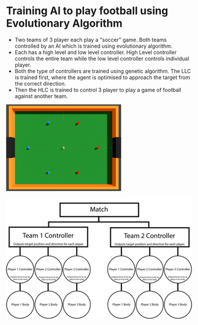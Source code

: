 # Training AI to play football using Evolutionary Algorithm

- Two teams of 3 player each play a "soccer" game. Both teams controlled by an AI which is trained using evolutionary algorithm.
- Each has a high level and low level controller. High Level controller controls the entire team while the low level controller controls individual player.
- Both the type of controllers are trained using genetic algorithm. The LLC is trained first, where the agent is optimised to approach the target from the correct direction.
- Then the HLC is trained to control 3 player to play a game of football against another team.

![](https://github.com/10Kaiser10/football-ai/blob/main/Images/Untitled.png)

![](https://github.com/10Kaiser10/football-ai/blob/main/Images/Untitled-1.jpg)
